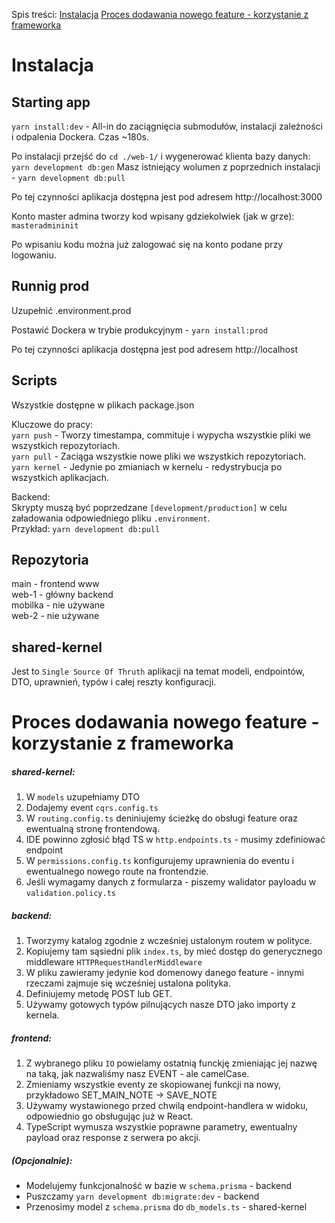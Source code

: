 Spis treści:
[Instalacja](#instalacja)
[Proces dodawania nowego feature - korzystanie z frameworka](#proces-dodawania-nowego-feature---korzystanie-z-frameworka)




# Instalacja

## Starting app
`yarn install:dev` - All-in do zaciągnięcia submodułów, instalacji zależności i odpalenia Dockera. Czas ~180s. 

Po instalacji przejść do `cd ./web-1/` i wygenerować klienta bazy danych: `yarn development db:gen`
Masz istniejący wolumen z poprzednich instalacji - `yarn development db:pull`  

Po tej czynności aplikacja dostępna jest pod adresem http://localhost:3000

Konto master admina tworzy kod wpisany gdziekolwiek (jak w grze): `masteradmininit`

Po wpisaniu kodu można już zalogować się na konto podane przy logowaniu.


## Runnig prod
Uzupełnić .environment.prod

Postawić Dockera w trybie produkcyjnym - `yarn install:prod`

Po tej czynności aplikacja dostępna jest pod adresem http://localhost

## Scripts
Wszystkie dostępne w plikach package.json

Kluczowe do pracy:  
`yarn push` - Tworzy timestampa, commituje i wypycha wszystkie pliki we wszystkich repozytoriach.   
`yarn pull` - Zaciąga wszystkie nowe pliki we wszystkich repozytoriach.  
`yarn kernel` - Jedynie po zmianiach w kernelu - redystrybucja po wszystkich aplikacjach.  

Backend:  
Skrypty muszą być poprzedzane `[development/production]` w celu załadowania odpowiedniego pliku `.environment`.  
Przykład: `yarn development db:pull`  

## Repozytoria
main - frontend www  
web-1 - główny backend  
mobilka - nie używane  
web-2 - nie używane  

## shared-kernel
Jest to `Single Source Of Thruth` aplikacji na temat modeli, endpointów, DTO, uprawnień, typów i całej reszty konfiguracji.
### 
### 
# Proces dodawania nowego feature - korzystanie z frameworka
##### shared-kernel:
1. W `models` uzupełniamy DTO
2. Dodajemy event `cqrs.config.ts`
3. W `routing.config.ts` deniniujemy ścieżkę do obsługi feature oraz ewentualną stronę frontendową.
4. IDE powinno zgłosić błąd TS w `http.endpoints.ts` - musimy zdefiniować endpoint
5. W `permissions.config.ts` konfigurujemy uprawnienia do eventu i ewentualnego nowego route na frontendzie.
6. Jeśli wymagamy danych z formularza - piszemy walidator payloadu w `validation.policy.ts`
##### backend:
1. Tworzymy katalog zgodnie z wcześniej ustalonym routem w polityce.
2. Kopiujemy tam sąsiedni plik `index.ts`, by mieć dostęp do generycznego middleware `HTTPRequestHandlerMiddleware`
3. W pliku zawieramy jedynie kod domenowy danego feature - innymi rzeczami zajmuje się wcześniej ustalona polityka.
4. Definiujemy metodę POST lub GET.
5. Używamy gotowych typów pilnujących nasze DTO jako importy z kernela.
##### frontend:
1. Z wybranego pliku `IO` powielamy ostatnią funckję zmieniając jej nazwę na taką, jak nazwaliśmy nasz EVENT - ale camelCase.
2. Zmieniamy wszystkie eventy ze skopiowanej funkcji na nowy, przykładowo SET_MAIN_NOTE -> SAVE_NOTE
3. Używamy wystawionego przed chwilą endpoint-handlera w widoku, odpowiednio go obsługując już w React.
4. TypeScript wymusza wszystkie poprawne parametry, ewentualny payload oraz response z serwera po akcji.

##### (Opcjonalnie):  
- Modelujemy funkcjonalność w bazie w `schema.prisma` - backend
- Puszczamy `yarn development db:migrate:dev` - backend
- Przenosimy model z `schema.prisma` do `db_models.ts` - shared-kernel


